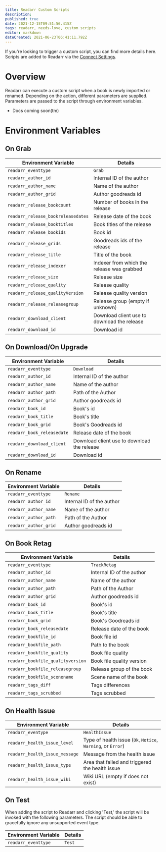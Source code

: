 ```yaml
---
title: Readarr Custom Scripts
description: 
published: true
date: 2021-12-15T09:51:56.415Z
tags: readarr, needs-love, custom scripts
editor: markdown
dateCreated: 2021-06-23T06:41:11.792Z
---
```


If you're looking to trigger a custom script, you can find more details here. Scripts are added to Readarr via the [Connect Settings](/readarr/settings#connections).

# Overview

Readarr can execute a custom script when a book is newly imported or renamed. Depending on the action, different parameters are supplied. Parameters are passed to the script through environment variables.

- Docs coming soon(tm)

# Environment Variables

## On Grab

| Environment Variable                    | Details                                                                                      |
| --------------------------------------- | -------------------------------------------------------------------------------------------- |
| `readarr_eventtype`                     | `Grab`                                                                                       |
| `readarr_author_id`                     | Internal ID of the author                                                                    |
| `readarr_author_name`                   | Name of the author                                                                           |
| `readarr_author_grid`                   | Author goodreads id                                                                      	 |
| `readarr_release_bookcount`             | Number of books in the release                                                               |
| `readarr_release_bookreleasedates`      | Release date of the book                                                				     |
| `readarr_release_booktitles`            | Book titles of the release                  							                     |
| `readarr_release_bookids`               | Book id                                                         							 |
| `readarr_release_grids      `           | Goodreads ids of the release                                                                 |
| `readarr_release_title`                 | Title of the book                                                      						 |
| `readarr_release_indexer`				  | Indexer from which the release was grabbed                 									 |
| `readarr_release_size`		          | Release size											                                     |
| `readarr_release_quality`			      | Release quality							                                                     |
| `readarr_release_qualityVersion`        | Release quality version                   				                                     |
| `readarr_release_releasegroup`          | Release group (empty if unknown)                                                             |
| `readarr_download_client`               | Download client use to download the release                                                  |
| `readarr_download_id`                   | Download id                                              									 |

## On Download/On Upgrade

| Environment Variable                    | Details                                                                                      |
| --------------------------------------- | -------------------------------------------------------------------------------------------- |
| `readarr_eventtype`                     | `Download`                                                                                   |
| `readarr_author_id`                     | Internal ID of the author                                                                    |
| `readarr_author_name`                   | Name of the author                                                                           |
| `readarr_author_path`                   | Path of the Author                                                                           |
| `readarr_author_grid`                   | Author goodreads id                                                                      	 |
| `readarr_book_id`                       | Book's id				                                                                     |
| `readarr_book_title`                    | Book's title 				                                                                 |
| `readarr_book_grid`	                  | Book's Goodreads id                                 					                     |
| `readarr_book_releasedate`              | Release date of the book							                                         |
| `readarr_download_client`               | Download client use to download the release                                                  |
| `readarr_download_id`                   | Download id                                              									 |


## On Rename

| Environment Variable     | Details                                              |
| ------------------------ | ---------------------------------------------------- |
| `readarr_eventtype`      | `Rename`                                             |
| `readarr_author_id`      | Internal ID of the author                            |
| `readarr_author_name`    | Name of the author                                   |
| `readarr_author_path`    | Path of the Author                                   |
| `readarr_author_grid`    | Author goodreads id                                  |


## On Book Retag

| Environment Variable                    | Details                                                                          |
| --------------------------------------- | -------------------------------------------------------------------------------- |
| `readarr_eventtype`                     | `TrackRetag`                                                                     |
| `readarr_author_id`                     | Internal ID of the author                                                        |
| `readarr_author_name`                   | Name of the author                                                               |
| `readarr_author_path`                   | Path of the Author                                                               |
| `readarr_author_grid`                   | Author goodreads id                                                           	 |
| `readarr_book_id`                       | Book's id				                                                         |
| `readarr_book_title`                    | Book's title 				                                                     |
| `readarr_book_grid`	                  | Book's Goodreads id                                 					         |
| `readarr_book_releasedate`              | Release date of the book							                             |
| `readarr_bookfile_id`                   | Book file id				                                                     |
| `readarr_bookfile_path` 			      | Path to the book    									                         |
| `readarr_bookfile_quality`              | Book file quality                                         			             |
| `readarr_bookfile_qualityversion`       | Book file quality version		                                                 |
| `readarr_bookfile_releasegroup`         | Release group of the book                                                        |
| `readarr_bookfile_scenename`            | Scene name of the book			                                                 |
| `readarr_tags_diff`                     | Tags differences									                             |
| `readarr_tags_scrubbed`                 | Tags scrubbed                                         |

## On Health Issue

| Environment Variable          | Details                                                      |
| ----------------------------- | ------------------------------------------------------------ |
| `readarr_eventype`            | `HealthIssue`                                                |
| `readarr_health_issue_level`  | Type of health issue (`Ok`, `Notice`, `Warning`, or `Error`) |
| `readarr_health_issue_message`| Message from the health issue                                |
| `readarr_health_issue_type`   | Area that failed and triggered the health issue              |
| `readarr_health_issue_wiki`   | Wiki URL (empty if does not exist)                           |

## On Test

When adding the script to Readarr and clicking 'Test,' the script will be invoked with the following parameters. The script should be able to gracefully ignore any unsupported event type.

| Environment Variable | Details |
| -------------------- | ------- |
| `readarr_eventtype`  | `Test`  |